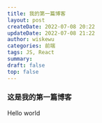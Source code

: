 ```yaml
---
title: 我的第一篇博客
layout: post
createDate: 2022-07-08 20:22
updateDate: 2022-07-08 21:22
author: wiskewu
categories: 前端
tags: JS, React
summary: 
draft: false
top: false
---
```


### 这是我的第一篇博客

Hello world